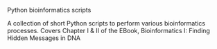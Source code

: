Python bioinformatics scripts

A collection of short Python scripts to perform various bioinformatics processes.
Covers Chapter I & II of the EBook, Bioinformatics I: Finding Hidden Messages in DNA